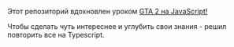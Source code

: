 Этот репозиторий вдохновлен уроком [GTA 2 на JavaScript!](https://www.youtube.com/watch?v=krPW16mtDTQ)

Чтобы сделать чуть интереснее и углубить свои знания - решил повторить все на Typescript.
